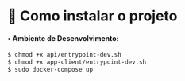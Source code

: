 
# 📂 Como instalar o projeto

#### • Ambiente de Desenvolvimento:

```bash
$ chmod +x api/entrypoint-dev.sh
$ chmod +x app-client/entrypoint-dev.sh
$ sudo docker-compose up